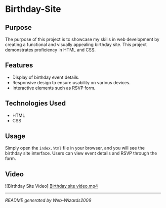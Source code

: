 # Birthday-Site

## Purpose
The purpose of this project is to showcase my skills in web development by creating a functional and visually appealing birthday site. This project demonstrates proficiency in HTML and CSS.

## Features
- Display of birthday event details.
- Responsive design to ensure usability on various devices.
- Interactive elements such as RSVP form.

## Technologies Used
- HTML
- CSS

## Usage
Simply open the `index.html` file in your browser, and you will see the birthday site interface. Users can view event details and RSVP through the form.

## Video
![Birthday Site Video] [Birthday site video.mp4](https://github.com/Web-Wizards2006/Birthday-Site/blob/24715f6524b1d48a4693eb261026f0045d752774/Birthday%20site%20video.mp4)

---
*README generated by Web-Wizards2006*
